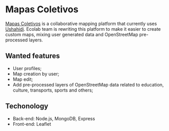 # Mapas Coletivos

[Mapas Coletivos](http://www.mapascoletivos.com.br) is a collaborative mapping platform that currently uses  [Ushahidi](http://www.ushahidi.com/). Ecolab team is rewriting this platform to make it easier to create custom maps, mixing user generated data and OpenStreetMap pre-processed layers.

## Wanted features

* User profiles;
* Map creation by user;
* Map edit;
* Add pre-processed layers of OpenStreetMap data related to education, culture, transports, sports and others;

## Techonology

* Back-end: Node.js, MongoDB, Express
* Front-end: Leaflet
